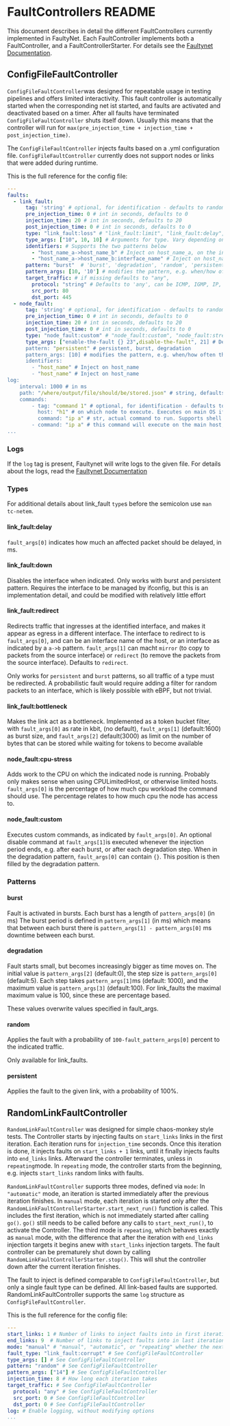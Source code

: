 # FaultControllers README

This document describes in detail the different FaultControllers currently implemented in FaultyNet. 
Each FaultController implements both a FaultController, and a FaultControllerStarter. For details see the [Faultynet Documentation](Documentation.md).

## ConfigFileFaultController
`ConfigFileFaultController`was designed for repeatable usage in testing pipelines and offers limited interactivity.
This fault controller is automatically started when the corresponding net ist started, and faults are activated 
and deactivated based on a timer. After all faults have terminated `ConfigFileFaultController` shuts itself down.
Usually this means that the controller will run for `max(pre_injection_time + injection_time + post_injection_time)`.

The `ConfigFileFaultController` injects faults based on a .yml configuration file. `ConfigFileFaultController` currently 
does not support nodes or links that were added during runtime.

This is the full reference for the config file:
```yml
---
faults:
  - link_fault:
      tag: 'string' # optional, for identification - defaults to random uuid
      pre_injection_time: 0 # int in seconds, defaults to 0
      injection_time: 20 # int in seconds, defaults to 20
      post_injection_time: 0 # int in seconds, defaults to 0
      type: "link_fault:loss" # "link_fault:limit", "link_fault:delay", "link_fault:loss", "link_fault:corrupt", "link_fault:duplicate", "link_fault:reorder", "link_fault:rate", "link_fault:slot"; "link_fault:down","link_fault:redirect", "link_fault:bottleneck"
      type_args: ["10", 10, 10] # Arguments for type. Vary depending on "type". See below for details
      identifiers: # Supports the two patterns below
        - "host_name_a->host_name_b" # Inject on host_name_a, on the interface that links it to host_name_b
        - "host_name_a->host_name_b:interface_name" # Inject on host_name_a, on the interface that links it to host_name_b, named interface_name
      pattern: "burst"  # 'burst', 'degradation', 'random', 'persistent'
      pattern_args: [10, '10'] # modifies the pattern, e.g. when/how often the fault applies to a packet
      target_traffic: # if missing defaults to "any",  
      	protocol: "string" # Defaults to 'any', can be ICMP, IGMP, IP, TCP, UDP, IPv6, IPv6-ICMP, any
      	src_port: 80
      	dst_port: 445
  - node_fault:
      tag: 'string' # optional, for identification - defaults to random uuid
      pre_injection_time: 0 # int in seconds, defaults to 0
      injection_time: 20 # int in seconds, defaults to 20
      post_injection_time: 0 # int in seconds, defaults to 0
      type: "node_fault:custom" # "node_fault:custom", "node_fault:stress_cpu"
      type_args: ["enable-the-fault {} 23",disable-the-fault", 21] # Depends on type, for details see table 
      pattern: "persistent" # persistent, burst, degradation
      pattern_args: [10] # modifies the pattern, e.g. when/how often the fault applies to a packet
      identifiers:
      	- "host_name" # Inject on host_name
      	- "host_name" # Inject on host_name
log:
    interval: 1000 # in ms
    path: "/where/output/file/should/be/stored.json" # string, defaults to faultynet_faultlogfile.json
    commands:
        - tag: "command 1" # optional, for identification - defaults to random uuid
          host: "h1" # on which node to execute. Executes on main OS if missing
          command: "ip a" # str, actual command to run. Supports shell built ins
        - command: "ip a" # this command will execute on the main host, with a random uuid tag
...
```
### Logs
If the `log` tag is present, Faultynet will write logs to the given file. For details about the logs, read the 
[Faultynet Documentation](Documentation.md)

### Types
For additional details about link_fault `type`s before the semicolon use `man tc-netem`.
#### link_fault:delay
`fault_args[0]` indicates how much an affected packet should be delayed, in ms.
#### link_fault:down
Disables the interface when indicated. Only works with burst and persistent pattern. Requires the interface to be managed by ifconfig,
but this is an implementation detail, and could be modified with relatively little effort
#### link_fault:redirect
Redirects traffic that ingresses at the identified interface, and makes it appear as egress in a different interface.
The interface to redirect to is `fault_args[0]`, and can be an interface name of the host,
or an interface as indicated by a `a->b` pattern.
`fault_args[1]` can macht `mirror` (to copy to packets from the source interface) or `redirect`
(to remove the packets from the source interface). Defaults to `redirect`.

Only works for `persistent` and `burst` patterns, so all traffic of a type must be redirected. A probabilistic fault
would require adding a filter for random packets to an interface, which is likely possible with eBPF, but not trivial.

#### link_fault:bottleneck
Makes the link act as a bottleneck. Implemented as a token bucket filter,
with `fault_args[0]` as rate in kbit, (no default), `fault_args[1]` (default:1600) as burst size, and `fault_args[2]` default(3000) as limit on the number of bytes that can be stored while waiting for tokens to become available

#### node_fault:cpu-stress
Adds work to the CPU on which the indicated node is running. Probably only makes sense when using CPULimitedHost, or otherwise limited hosts.
`fault_args[0]` is the percentage of how much cpu workload the command should use. The percentage relates to how much cpu the
node has access to.

#### node_fault:custom
Executes custom commands, as indicated by `fault_args[0]`. An optional disable command at `fault_args[1]`is executed whenever
the injection period ends, e.g. after each burst, or after each degradation step.
When in the degradation pattern, `fault_args[0]` can contain `{}`. This position is then filled by the degradation
pattern.

### Patterns
#### burst
Fault is activated in bursts. Each burst has a length of `pattern_args[0]` (in ms) The burst period is defined in `pattern_args[1]` (in ms)
which means that between each burst there is `pattern_args[1] - pattern_args[0]` ms downtime between each burst.
#### degradation
Fault starts small, but becomes increasingly bigger as time moves on. The initial value is `pattern_args[2]` (default:0),
the step size is `pattern_args[0]` (default:5). Each step takes `pattern_args[1]`ms (default: 1000),
and the maximum value is `pattern_args[3]` (default:100). For link_faults
the maximal maximum value is 100, since these are percentage based. 

These values overwrite values specified in fault_args.
#### random
Applies the fault with a probability of `100-fault_pattern_args[0]` percent
to the indicated traffic.

Only available for link_faults.
#### persistent
Applies the fault to the given link, with a probability of 100%.


## RandomLinkFaultController
`RandomLinkFaultController` was designed for simple chaos-monkey style tests. The Controller starts by injecting faults on
`start_links` links in the first iteration. Each iteration runs for `injection_time` seconds.
Once this iteration is done, it injects faults on  `start_links + 1` links, until it finally injects faults into `end_links` links.
Afterward the controller terminates, unless in `repeating`mode. In `repeating` mode, the controller starts
from the beginning, e.g. injects `start_links` random links with faults.

`RandomLinkFaultController` supports three modes, defined via `mode`: In `"automatic"` mode, an iteration is started immediately
after the previous iteration finishes. In `manual` mode, each iteration is started only after the 
`RandomLinkFaultControllerStarter.start_next_run()` function is called. This includes the first iteration, which is not immediately
started after calling `go()`. `go()` still needs to be called before any calls to `start_next_run()`, to activate the Controller.
The third mode is `repeating`, which behaves exactly as `manual` mode, with the difference that after the iteration with
`end_links` injection targets it begins anew with `start_links` injection targets.
The fault controller can be prematurely shut down by calling `RandomLinkFaultControllerStarter.stop()`. This will shut the
controller down after the current iteration finishes.

The fault to inject is defined comparable to `ConfigFileFaultController`, but only a single fault type can be defined.
All link-based faults are supported. RandomLinkFaultController supports the same `log` structure as `ConfigFileFaultController`.

This is the full reference for the config file:
```yml
---
start_links: 1 # Number of links to inject faults into in first iteration
end_links: 9  # Number of links to inject faults into in last iteration
mode: "manual" # "manual", "automatic", or "repeating" whether the next iteration is triggered automatically, whether it should stop by itself
fault_type: "link_fault:corrupt" # See ConfigFileFaultController 
type_args: [] # See ConfigFileFaultController 
pattern: "random" # See ConfigFileFaultController 
pattern_args: ["14"] # See ConfigFileFaultController 
injection_time: 8 # How long each iteration takes
target_traffic: # See ConfigFileFaultController 
  protocol: "any" # See ConfigFileFaultController 
  src_port: 0 # See ConfigFileFaultController 
  dst_port: 0 # See ConfigFileFaultController 
log: # Enable logging, without modifying options
...
```

